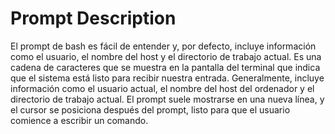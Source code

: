 # Prompt Description

El prompt de bash es fácil de entender y, por defecto, incluye información como el usuario, el nombre del host y el directorio de trabajo actual. Es una cadena de caracteres que se muestra en la pantalla del terminal que indica que el sistema está listo para recibir nuestra entrada. Generalmente, incluye información como el usuario actual, el nombre del host del ordenador y el directorio de trabajo actual. El prompt suele mostrarse en una nueva línea, y el cursor se posiciona después del prompt, listo para que el usuario comience a escribir un comando.